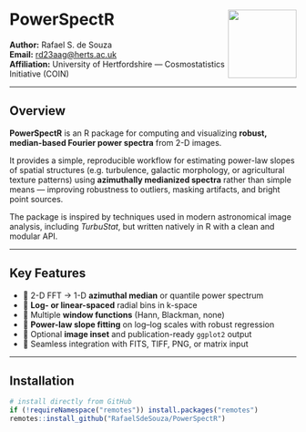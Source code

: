 # PowerSpectR <img src="man/figures/logo.png" align="right" width="120"/>

**Author:** Rafael S. de Souza  
**Email:** [rd23aag@herts.ac.uk](mailto:rd23aag@herts.ac.uk)  
**Affiliation:** University of Hertfordshire — Cosmostatistics Initiative (COIN)

---

## Overview

**PowerSpectR** is an R package for computing and visualizing **robust, median-based Fourier power spectra** from 2-D images.

It provides a simple, reproducible workflow for estimating power-law slopes of spatial structures (e.g. turbulence, galactic morphology, or agricultural texture patterns) using **azimuthally medianized spectra** rather than simple means — improving robustness to outliers, masking artifacts, and bright point sources.

The package is inspired by techniques used in modern astronomical image analysis, including *TurbuStat*, but written natively in R with a clean and modular API.

---

## Key Features

- 🔹 2-D FFT → 1-D **azimuthal median** or quantile power spectrum  
- 🔹 **Log- or linear-spaced** radial bins in k-space  
- 🔹 Multiple **window functions** (Hann, Blackman, none)  
- 🔹 **Power-law slope fitting** on log–log scales with robust regression  
- 🔹 Optional **image inset** and publication-ready `ggplot2` output  
- 🔹 Seamless integration with FITS, TIFF, PNG, or matrix input

---

## Installation

```r
# install directly from GitHub
if (!requireNamespace("remotes")) install.packages("remotes")
remotes::install_github("RafaelSdeSouza/PowerSpectR")


